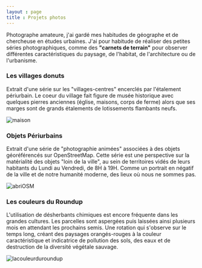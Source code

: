 ```yaml
---
layout : page
title : Projets photos
---
```


Photographe amateure, j'ai gardé mes habitudes de géographe et de chercheuse en études urbaines. J'ai pour habitude de réaliser des petites séries photographiques, comme des **"carnets de terrain"** pour observer différentes caractéristiques du paysage, de l'habitat, de l'architecture ou de l'urbanisme.  



### Les villages donuts

Extrait d'une série sur les "villages-centres" encerclés par l'étalement périurbain. Le coeur du village fait figure de musée historique avec quelques pierres anciennes (église, maisons, corps de ferme) alors que ses marges sont de grands étalements de lotissements flambants neufs.

![maison](/chora/images/maison.jpg)  
  
  



### Objets Périurbains

Extrait d'une série de "photographie animées" associées à des objets géoréférencés sur OpenStreetMap. Cette série est une perspective sur la matérialité des objets "loin de la ville", au sein de territoires vidés de leurs habitants du Lundi au Vendredi, de 8H à 19H. Comme un portrait en négatif de la ville et de notre humanité moderne, des lieux où nous ne sommes pas.

![abriOSM](/chora/images/abri.jpg)  
  
  



### Les couleurs du Roundup

L'utilisation de désherbants chimiques est encore fréquente dans les grandes cultures. Les parcelles sont aspergées puis laissées ainsi plusieurs mois en attendant les prochains semis. Une rotation qui s'observe sur le temps long, créant des paysages orangés-rouges à la couleur caractéristique et indicatrice de pollution des sols, des eaux et de destruction de la diversité végétale sauvage.

![lacouleurduroundup](/chora/images/roundup1.jpg)  


